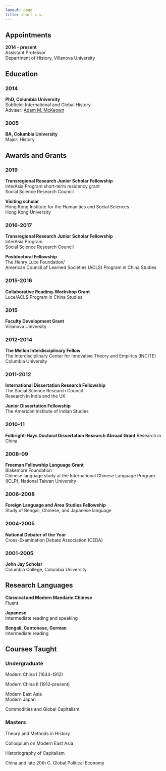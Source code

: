```yaml
---
layout: page
title: short c.v.
---
```


## Appointments

**2014 - present**  
Assistant Professor  
Department of History, Villanova University

## Education

### **2014**  
**PhD, Columbia University**     
Subfield: International and Global History  
Adviser: [Adam M. McKeown](https://www.historians.org/publications-and-directories/perspectives-on-history/december-2017/adam-mckeown-(1965%E2%80%932017))

### **2005**  
**BA, Columbia University**   
Major: History

## Awards and Grants

### **2019**  
**Transregional Research Junior Scholar Fellowship**  
InterAsia Program short-term residency grant  
Social Science Research Council 

**Visiting scholar**  
Hong Kong Institute for the Humanities and Social Sciences  
Hong Kong University

### **2016-2017**  
**Transregional Research Junior Scholar Fellowship**  
InterAsia Program  
Social Science Research Council 

**Postdoctoral Fellowship**  
The Henry Luce Foundation/  
American Council of Learned Societies (ACLS) Program in China Studies 

### **2015-2016**  
**Collaborative Reading-Workshop Grant**  
Luce/ACLS Program in China Studies


### 2015 
**Faculty Development Grant**  
Villanova University

### **2012-2014**  
**The Mellon Interdisciplinary Fellow**  
The Interdisciplinary Center for Innovative Theory and Empirics (INCITE)  
Columbia University

### **2011-2012**  
**International Dissertation Research Fellowship**  
The Social Science Research Council  
Research in India and the UK

**Junior Dissertation Fellowship**  
The American Institute of Indian Studies

### **2010-11**  
**Fulbright-Hays Doctoral Dissertation Research Abroad Grant**
Research in China

### **2008-09**  
**Freeman Fellowship Language Grant**  
Blakemore Foundation  
Chinese language study at the International Chinese Language Program (ICLP), National Taiwan University

### **2006-2008**  
**Foreign Language and Area Studies Fellowship**  
Study of Bengali, Chinese, and Japanese language


### **2004-2005**  
**National Debater of the Year**  
Cross-Examination Debate Association (CEDA) 

### **2001-2005**  
**John Jay Scholar**  
Columbia College, Columbia University.  


## Research Languages

**Classical and Modern Mandarin Chinese**  
Fluent

**Japanese**  
Intermediate reading and speaking

**Bengali, Cantonese, German**  
Intermediate reading

## Courses Taught

### Undergraduate

Modern China I (1644-1912) 
 
Modern China II (1912-present)

Modern East Asia  
Modern Japan

Commodities and Global Capitalism


### Masters

Theory and Methods in History 

Colloquium on Modern East Asia

Historiography of Capitalism

China and late 20th C. Global Political Economy
